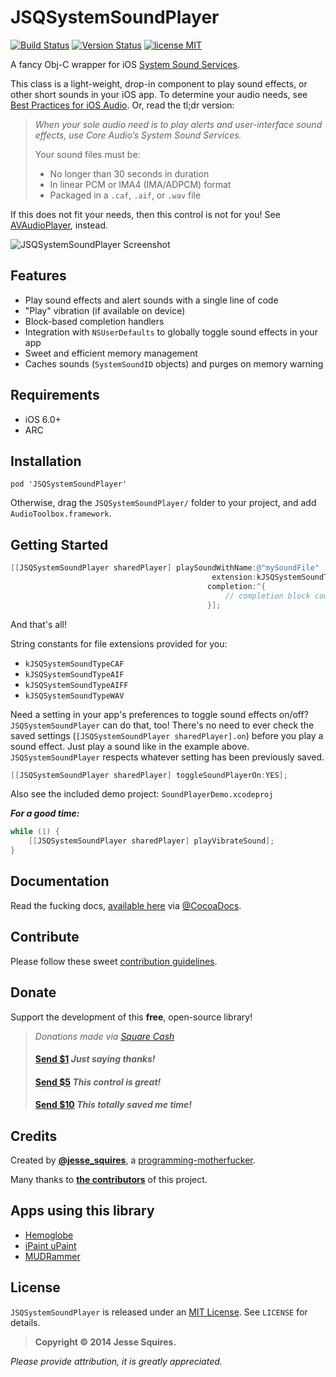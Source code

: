 # JSQSystemSoundPlayer 
[![Build Status](https://secure.travis-ci.org/jessesquires/JSQSystemSoundPlayer.svg)](http://travis-ci.org/jessesquires/JSQSystemSoundPlayer) [![Version Status](http://img.shields.io/cocoapods/v/JSQSystemSoundPlayer.png)][docsLink] [![license MIT](http://img.shields.io/badge/license-MIT-orange.png)][mitLink]

A fancy Obj-C wrapper for iOS [System Sound Services](https://developer.apple.com/library/ios/documentation/AudioToolbox/Reference/SystemSoundServicesReference/Reference/reference.html).

This class is a light-weight, drop-in component to play sound effects, or other short sounds in your iOS app. 
To determine your audio needs, see [Best Practices for iOS Audio](https://developer.apple.com/library/ios/DOCUMENTATION/AudioVideo/Conceptual/MultimediaPG/UsingAudio/UsingAudio.html#//apple_ref/doc/uid/TP40009767-CH2-SW10).
Or, read the tl;dr version:

>*When your sole audio need is to play alerts and user-interface sound effects, use Core Audio’s System Sound Services.*
>
>Your sound files must be:
>
>* No longer than 30 seconds in duration
>* In linear PCM or IMA4 (IMA/ADPCM) format
>* Packaged in a `.caf`, `.aif`, or `.wav` file

If this does not fit your needs, then this control is not for you! 
See [AVAudioPlayer](https://developer.apple.com/library/ios/DOCUMENTATION/AVFoundation/Reference/AVAudioPlayerClassReference/Reference/Reference.html), instead.

![JSQSystemSoundPlayer Screenshot][imgLink] 

## Features

* Play sound effects and alert sounds with a single line of code
* "Play" vibration (if available on device)
* Block-based completion handlers
* Integration with `NSUserDefaults` to globally toggle sound effects in your app
* Sweet and efficient memory management
* Caches sounds (`SystemSoundID` objects) and purges on memory warning

## Requirements

* iOS 6.0+ 
* ARC

## Installation

````
pod 'JSQSystemSoundPlayer'
````
Otherwise, drag the `JSQSystemSoundPlayer/` folder to your project, and add `AudioToolbox.framework`.

## Getting Started

````objective-c
[[JSQSystemSoundPlayer sharedPlayer] playSoundWithName:@"mySoundFile"
                                             extension:kJSQSystemSoundTypeAIF
                                            completion:^{
                                                // completion block code
                                            }];
````

And that's all! 

String constants for file extensions provided for you: 
* `kJSQSystemSoundTypeCAF`
* `kJSQSystemSoundTypeAIF`
* `kJSQSystemSoundTypeAIFF`
* `kJSQSystemSoundTypeWAV`

Need a setting in your app's preferences to toggle sound effects on/off? `JSQSystemSoundPlayer` can do that, too! There's no need to ever check the saved settings (`[JSQSystemSoundPlayer sharedPlayer].on`) before you play a sound effect. Just play a sound like in the example above. `JSQSystemSoundPlayer` respects whatever setting has been previously saved.

````objective-c
[[JSQSystemSoundPlayer sharedPlayer] toggleSoundPlayerOn:YES];
````

Also see the included demo project: `SoundPlayerDemo.xcodeproj`

_**For a good time:**_
````objective-c
while (1) {
    [[JSQSystemSoundPlayer sharedPlayer] playVibrateSound];
}
````

## Documentation

Read the fucking docs, [available here][docsLink] via [@CocoaDocs](https://twitter.com/CocoaDocs).

## Contribute

Please follow these sweet [contribution guidelines](https://github.com/jessesquires/HowToContribute).

## Donate

Support the development of this **free**, open-source library! 

> *Donations made via [Square Cash](https://square.com/cash)*
> <h4><a href="mailto:jesse.squires.developer@gmail.com?cc=cash@square.com&subject=$1&body=Thanks for developing JSQSystemSoundPlayer!">Send $1</a> <em>Just saying thanks!</em></h4>
> <h4><a href="mailto:jesse.squires.developer@gmail.com?cc=cash@square.com&subject=$5&body=Thanks for developing JSQSystemSoundPlayer!">Send $5</a> <em>This control is great!</em></h4>
> <h4><a href="mailto:jesse.squires.developer@gmail.com?cc=cash@square.com&subject=$10&body=Thanks for developing JSQSystemSoundPlayer!">Send $10</a> <em>This totally saved me time!</em></h4>

## Credits

Created by [**@jesse_squires**](https://twitter.com/jesse_squires), a [programming-motherfucker](http://programming-motherfucker.com).

Many thanks to [**the contributors**](https://github.com/jessesquires/JSQSystemSoundPlayer/graphs/contributors) of this project.

## Apps using this library

* [Hemoglobe](http://bit.ly/hemoglobeapp)
* [iPaint uPaint](http://bit.ly/ipupappstr)
* [MUDRammer](https://itunes.apple.com/us/app/mudrammer-a-modern-mud-client/id597157072?mt=8)

## License

`JSQSystemSoundPlayer` is released under an [MIT License][mitLink]. See `LICENSE` for details.

>**Copyright &copy; 2014 Jesse Squires.**

*Please provide attribution, it is greatly appreciated.*

[docsLink]:http://cocoadocs.org/docsets/JSQSystemSoundPlayer
[mitLink]:http://opensource.org/licenses/MIT
[imgLink]:https://raw.github.com/jessesquires/JSQSystemSoundPlayer/master/Screenshots/screenshot.png
